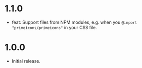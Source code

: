 # 1.1.0

* feat: Support files from NPM modules, e.g. when you `@import "primeicons/primeicons"`
  in your CSS file. 

# 1.0.0

* Initial release.
